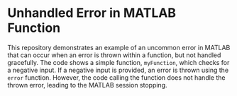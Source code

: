 # Unhandled Error in MATLAB Function

This repository demonstrates an example of an uncommon error in MATLAB that can occur when an error is thrown within a function, but not handled gracefully. The code shows a simple function, `myFunction`, which checks for a negative input. If a negative input is provided, an error is thrown using the `error` function. However, the code calling the function does not handle the thrown error, leading to the MATLAB session stopping.